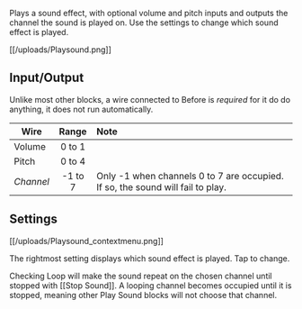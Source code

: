 Plays a sound effect, with optional volume and pitch inputs and outputs the channel the sound is played on. Use the settings to change which sound effect is played.

[[/uploads/Playsound.png]]

## Input/Output

Unlike most other blocks, a wire connected to Before is *required* for it do do anything, it does not run automatically.

| Wire       | Range | Note |
|----------- |:-----:|:-----|
| Volume     | 0 to 1  | 
| Pitch      | 0 to 4  | 
| *Channel*  | -1 to 7 | Only -1 when channels 0 to 7 are occupied. If so, the sound will fail to play.

## Settings

[[/uploads/Playsound_contextmenu.png]]

The rightmost setting displays which sound effect is played. Tap to change.

Checking Loop will make the sound repeat on the chosen channel until stopped with [[Stop Sound]]. A looping channel becomes occupied until it is stopped, meaning other Play Sound blocks will not choose that channel. 

